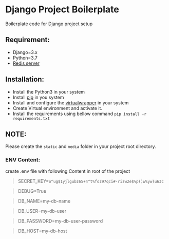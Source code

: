 # Django Project Boilerplate
Boilerplate code for Django project setup 


## Requirement:
- Django=3.x 
- Python=3.7
- [Redis server](https://medium.com/@petehouston/install-and-config-redis-on-mac-os-x-via-homebrew-eb8df9a4f298)

## Installation:
- Install the Python3 in your system
- Install [pip](https://pip.pypa.io/en/stable/installing/) in you system
- Install and configure the [virtualwrapper](https://virtualenvwrapper.readthedocs.io/en/latest/install.html) in your system
- Create Virtual environment and activate it.
- Install the requirements using bellow command
`pip install -r requirements.txt`

## NOTE:
Please create the `static` and `media` folder in your project root directory.

### ENV Content:

create .env file with following Content in root of the project


> SECRET_KEY=`o^ug$1yjlgubz65+4^t%foz97qci#-rizw2e$%p()w%yw)u63c`

> DEBUG=True

> DB_NAME=my-db-name

> DB_USER=my-db-user

> DB_PASSWORD=my-db-user-password

> DB_HOST=my-db-host

